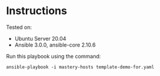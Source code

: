 # Instructions

Tested on:
- Ubuntu Server 20.04
- Ansible 3.0.0, ansible-core 2.10.6

Run this playbook using the command:

    ansible-playbook -i mastery-hosts template-demo-for.yaml
